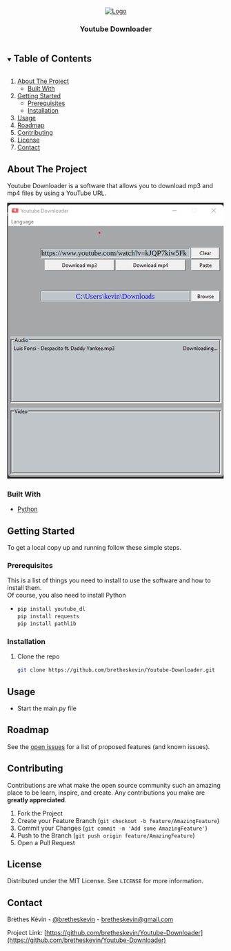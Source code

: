 <!-- PROJECT SHIELDS -->
<!--
*** I'm using markdown "reference style" links for readability.
*** Reference links are enclosed in brackets [ ] instead of parentheses ( ).
*** See the bottom of this document for the declaration of the reference variables
*** for contributors-url, forks-url, etc. This is an optional, concise syntax you may use.
*** https://www.markdownguide.org/basic-syntax/#reference-style-links
-->


<!-- PROJECT LOGO -->
<br />
<p align="center">
  <a href="https://github.com/bretheskevin/Youtube-Downloader.git">
    <img src="https://i.imgur.com/aYj8bPl.png" alt="Logo" width="80" height="80">
  </a>

  <h3 align="center">Youtube Downloader</h3>

</p>



<!-- TABLE OF CONTENTS -->
<details open="open">
  <summary><h2 style="display: inline-block">Table of Contents</h2></summary>
  <ol>
    <li>
      <a href="#about-the-project">About The Project</a>
      <ul>
        <li><a href="#built-with">Built With</a></li>
      </ul>
    </li>
    <li>
      <a href="#getting-started">Getting Started</a>
      <ul>
        <li><a href="#prerequisites">Prerequisites</a></li>
        <li><a href="#installation">Installation</a></li>
      </ul>
    </li>
    <li><a href="#usage">Usage</a></li>
    <li><a href="#roadmap">Roadmap</a></li>
    <li><a href="#contributing">Contributing</a></li>
    <li><a href="#license">License</a></li>
    <li><a href="#contact">Contact</a></li>
  </ol>
</details>



<!-- ABOUT THE PROJECT -->
## About The Project

Youtube Downloader is a software that allows you to download mp3 and mp4 files by using a YouTube URL.<br />

![alt text](utils/screenshot.png)

### Built With

* [Python](https://www.python.org/)



<!-- GETTING STARTED -->
## Getting Started

To get a local copy up and running follow these simple steps.

### Prerequisites

This is a list of things you need to install to use the software and how to install them.<br />
Of course, you also need to install Python
* ```bash
  pip install youtube_dl
  pip install requests
  pip install pathlib
  ```

### Installation

1. Clone the repo
   ```sh
   git clone https://github.com/bretheskevin/Youtube-Downloader.git
   ```


<!-- USAGE EXAMPLES -->
## Usage

- Start the main.py file



<!-- ROADMAP -->
## Roadmap

See the [open issues](https://github.com/bretheskevin/Youtube-Downloader/issues) for a list of proposed features (and known issues).



<!-- CONTRIBUTING -->
## Contributing

Contributions are what make the open source community such an amazing place to be learn, inspire, and create. Any contributions you make are **greatly appreciated**.

1. Fork the Project
2. Create your Feature Branch (`git checkout -b feature/AmazingFeature`)
3. Commit your Changes (`git commit -m 'Add some AmazingFeature'`)
4. Push to the Branch (`git push origin feature/AmazingFeature`)
5. Open a Pull Request



<!-- LICENSE -->
## License

Distributed under the MIT License. See `LICENSE` for more information.


<!-- CONTACT -->
## Contact

Brèthes Kévin - [@bretheskevin](https://twitter.com/bretheskevin) - bretheskevin@gmail.com

Project Link: [https://github.com/bretheskevin/Youtube-Downloader](https://github.com/bretheskevin/Youtube-Downloader)






<!-- MARKDOWN LINKS & IMAGES -->
<!-- https://www.markdownguide.org/basic-syntax/#reference-style-links -->
[contributors-shield]: https://img.shields.io/github/contributors/bretheskevin/repo.svg?style=for-the-badge
[contributors-url]: https://github.com/bretheskevin/repo/graphs/contributors
[forks-shield]: https://img.shields.io/github/forks/bretheskevin/repo.svg?style=for-the-badge
[forks-url]: https://github.com/bretheskevin/repo/network/members
[stars-shield]: https://img.shields.io/github/stars/bretheskevin/repo.svg?style=for-the-badge
[stars-url]: https://github.com/bretheskevin/repo/stargazers
[issues-shield]: https://img.shields.io/github/issues/bretheskevin/repo.svg?style=for-the-badge
[issues-url]: https://github.com/bretheskevin/repo/issues
[license-shield]: https://img.shields.io/github/license/bretheskevin/repo.svg?style=for-the-badge
[license-url]: https://github.com/bretheskevin/repo/blob/master/LICENSE.txt
[linkedin-shield]: https://img.shields.io/badge/-LinkedIn-black.svg?style=for-the-badge&logo=linkedin&colorB=555
[linkedin-url]: https://linkedin.com/in/bretheskevin
